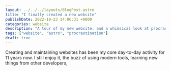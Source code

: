 ```yaml
---
layout: ../../../layouts/BlogPost.astro
title: "I finally created a new website"
publishDate: 2022-10-23 14:06:31 +0000
categories: website
description: "A tour of my new website, and a whimsical look at procrastination."
tags: ["website", "astro", "procrastination"]
draft: true
---
```


Creating and maintaining websites has been my core day-to-day activity for 11 years now. I still enjoy it, the buzz of using modern tools, learning new things from other developers,
